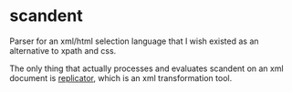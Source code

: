 # scandent

Parser for an xml/html selection language that I wish existed as an alternative to xpath and css.

The only thing that actually processes and evaluates scandent on an xml document is [replicator](https://github.com/tomjw64/replicator), which is an xml transformation tool.
